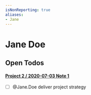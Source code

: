 ```yaml
---
isNonReporting: true
aliases:
- Jane
---
```


# Jane Doe

## Open Todos
#### [Project 2 / 2020-07-03 Note 1](../../Notes/Project%202/2020-07-03%20Note%201.md)
- [ ] @Jane.Doe deliver project strategy
